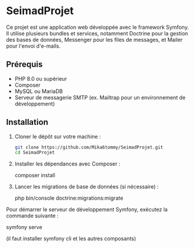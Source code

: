 # SeimadProjet

Ce projet est une application web développée avec le framework Symfony. Il utilise plusieurs bundles et services, notamment Doctrine pour la gestion des bases de données, Messenger pour les files de messages, et Mailer pour l'envoi d'e-mails.

## Prérequis

- PHP 8.0 ou supérieur
- Composer
- MySQL ou MariaDB
- Serveur de messagerie SMTP (ex. Mailtrap pour un environnement de développement)

## Installation

1. Cloner le dépôt sur votre machine :

   ```bash
   git clone https://github.com/Mika6tommy/SeimadProjet.git
   cd SeimadProjet

2. Installer les dépendances avec Composer :

    composer install

3. Lancer les migrations de base de données (si nécessaire) :

    php bin/console doctrine:migrations:migrate

Pour démarrer le serveur de développement Symfony, exécutez la commande suivante :

symfony serve

(il faut installer symfony cli et les autres composants)